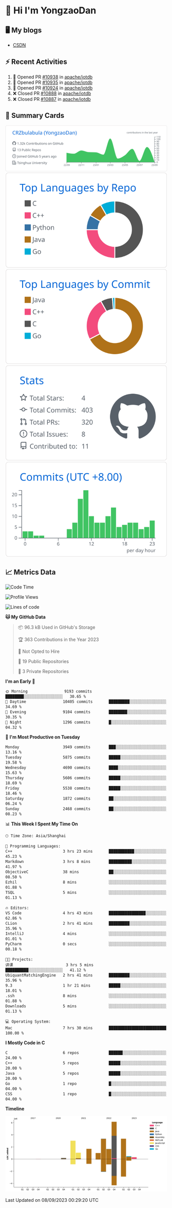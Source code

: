 # 👋 Hi I'm YongzaoDan

## 🖥 My blogs
  + [CSDN](https://blog.csdn.net/CRZbulabula?type=blog)

## ⚡ Recent Activities
<!--START_SECTION:activity-->
1. 💪 Opened PR [#10938](https://github.com/apache/iotdb/pull/10938) in [apache/iotdb](https://github.com/apache/iotdb)
2. 💪 Opened PR [#10935](https://github.com/apache/iotdb/pull/10935) in [apache/iotdb](https://github.com/apache/iotdb)
3. 💪 Opened PR [#10924](https://github.com/apache/iotdb/pull/10924) in [apache/iotdb](https://github.com/apache/iotdb)
4. ❌ Closed PR [#10888](https://github.com/apache/iotdb/pull/10888) in [apache/iotdb](https://github.com/apache/iotdb)
5. ❌ Closed PR [#10887](https://github.com/apache/iotdb/pull/10887) in [apache/iotdb](https://github.com/apache/iotdb)
<!--END_SECTION:activity-->

## 🎑 Summary Cards

[![](https://raw.githubusercontent.com/CRZbulabula/CRZbulabula/main/profile-summary-card-output/github/0-profile-details.svg)](https://github.com/vn7n24fzkq/github-profile-summary-cards)
[![](https://raw.githubusercontent.com/CRZbulabula/CRZbulabula/main/profile-summary-card-output/github/1-repos-per-language.svg)](https://github.com/vn7n24fzkq/github-profile-summary-cards) [![](https://raw.githubusercontent.com/CRZbulabula/CRZbulabula/main/profile-summary-card-output/github/2-most-commit-language.svg)](https://github.com/vn7n24fzkq/github-profile-summary-cards)
[![](https://raw.githubusercontent.com/CRZbulabula/CRZbulabula/main/profile-summary-card-output/github/3-stats.svg)](https://github.com/vn7n24fzkq/github-profile-summary-cards) [![](https://raw.githubusercontent.com/CRZbulabula/CRZbulabula/main/profile-summary-card-output/github/4-productive-time.svg)](https://github.com/vn7n24fzkq/github-profile-summary-cards)

## 📈 Metrics Data

<!--START_SECTION:waka-->
![Code Time](http://img.shields.io/badge/Code%20Time-297%20hrs%2026%20mins-blue)

![Profile Views](http://img.shields.io/badge/Profile%20Views-0-blue)

![Lines of code](https://img.shields.io/badge/From%20Hello%20World%20I%27ve%20Written-22.1%20million%20lines%20of%20code-blue)

**🐱 My GitHub Data** 

> 📦 96.3 kB Used in GitHub's Storage 
 > 
> 🏆 363 Contributions in the Year 2023
 > 
> 🚫 Not Opted to Hire
 > 
> 📜 19 Public Repositories 
 > 
> 🔑 3 Private Repositories 
 > 
**I'm an Early 🐤** 

```text
🌞 Morning                9193 commits        ████████░░░░░░░░░░░░░░░░░   30.65 % 
🌆 Daytime                10405 commits       █████████░░░░░░░░░░░░░░░░   34.69 % 
🌃 Evening                9104 commits        ████████░░░░░░░░░░░░░░░░░   30.35 % 
🌙 Night                  1296 commits        █░░░░░░░░░░░░░░░░░░░░░░░░   04.32 % 
```
📅 **I'm Most Productive on Tuesday** 

```text
Monday                   3949 commits        ███░░░░░░░░░░░░░░░░░░░░░░   13.16 % 
Tuesday                  5875 commits        █████░░░░░░░░░░░░░░░░░░░░   19.58 % 
Wednesday                4690 commits        ████░░░░░░░░░░░░░░░░░░░░░   15.63 % 
Thursday                 5606 commits        █████░░░░░░░░░░░░░░░░░░░░   18.69 % 
Friday                   5538 commits        █████░░░░░░░░░░░░░░░░░░░░   18.46 % 
Saturday                 1872 commits        ██░░░░░░░░░░░░░░░░░░░░░░░   06.24 % 
Sunday                   2468 commits        ██░░░░░░░░░░░░░░░░░░░░░░░   08.23 % 
```


📊 **This Week I Spent My Time On** 

```text
🕑︎ Time Zone: Asia/Shanghai

💬 Programming Languages: 
C++                      3 hrs 23 mins       ███████████░░░░░░░░░░░░░░   45.23 % 
Markdown                 3 hrs 8 mins        ██████████░░░░░░░░░░░░░░░   41.97 % 
ObjectiveC               38 mins             ██░░░░░░░░░░░░░░░░░░░░░░░   08.50 % 
Ezhil                    8 mins              ░░░░░░░░░░░░░░░░░░░░░░░░░   01.88 % 
TSQL                     5 mins              ░░░░░░░░░░░░░░░░░░░░░░░░░   01.13 % 

🔥 Editors: 
VS Code                  4 hrs 43 mins       ████████████████░░░░░░░░░   62.86 % 
CLion                    2 hrs 41 mins       █████████░░░░░░░░░░░░░░░░   35.96 % 
IntelliJ                 4 mins              ░░░░░░░░░░░░░░░░░░░░░░░░░   01.01 % 
PyCharm                  0 secs              ░░░░░░░░░░░░░░░░░░░░░░░░░   00.18 % 

🐱‍💻 Projects: 
讲课                       3 hrs 5 mins        ██████████░░░░░░░░░░░░░░░   41.12 % 
UbiquantMatchingEngine   2 hrs 41 mins       █████████░░░░░░░░░░░░░░░░   35.96 % 
9.3                      1 hr 21 mins        █████░░░░░░░░░░░░░░░░░░░░   18.01 % 
.ssh                     8 mins              ░░░░░░░░░░░░░░░░░░░░░░░░░   01.88 % 
Downloads                5 mins              ░░░░░░░░░░░░░░░░░░░░░░░░░   01.13 % 

💻 Operating System: 
Mac                      7 hrs 30 mins       █████████████████████████   100.00 % 
```

**I Mostly Code in C** 

```text
C                        6 repos             ██████░░░░░░░░░░░░░░░░░░░   24.00 % 
C++                      5 repos             █████░░░░░░░░░░░░░░░░░░░░   20.00 % 
Java                     5 repos             █████░░░░░░░░░░░░░░░░░░░░   20.00 % 
Go                       1 repo              █░░░░░░░░░░░░░░░░░░░░░░░░   04.00 % 
CSS                      1 repo              █░░░░░░░░░░░░░░░░░░░░░░░░   04.00 % 
```



**Timeline**

![Lines of Code chart](https://raw.githubusercontent.com/CRZbulabula/CRZbulabula/main/assets/bar_graph.png)


 Last Updated on 08/09/2023 00:29:20 UTC
<!--END_SECTION:waka-->


